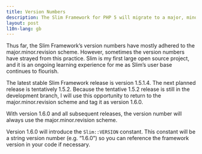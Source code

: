 ```yaml
---
title: Version Numbers
description: The Slim Framework for PHP 5 will migrate to a major, minor, revision versioning scheme
layout: post
l10n-lang: gb
---
```


Thus far, the Slim Framework’s version numbers have mostly adhered to the major.minor.revision scheme. However, sometimes the version numbers have strayed from this practice. Slim is my first large open source project, and it is an ongoing learning experience for me as Slim’s user base continues to flourish.

The latest stable Slim Framework release is version 1.5.1.4. The next planned release is tentatively 1.5.2. Because the tentative 1.5.2 release is still in the development branch, I will use this opportunity to return to the major.minor.revision scheme and tag it as version 1.6.0.

With version 1.6.0 and all subsequent releases, the version number will always use the major.minor.revision scheme.

Version 1.6.0 will introduce the `Slim::VERSION` constant. This constant will be a string version number (e.g. “1.6.0”) so you can reference the framework version in your code if necessary.
